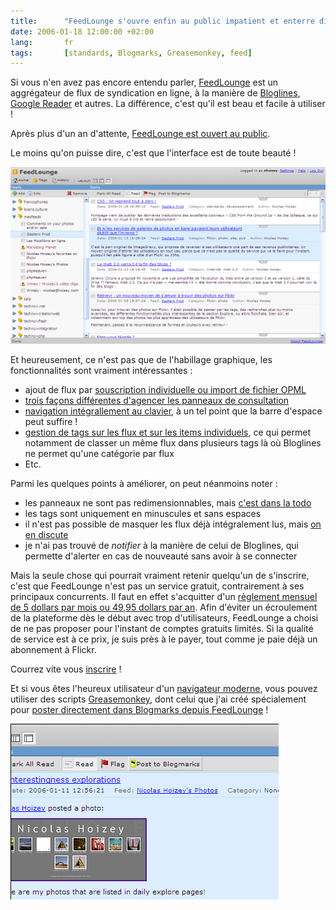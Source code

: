 ```yaml
---
title:      "FeedLounge s'ouvre enfin au public impatient et enterre directement ses concurrents"
date: 2006-01-18 12:00:00 +02:00
lang:       fr
tags:       [standards, Blogmarks, Greasemonkey, feed]
---
```


Si vous n'en avez pas encore entendu parler, [FeedLounge](http://feedlounge.com/) est un aggrégateur de flux de syndication en ligne, à la manière de [Bloglines](http://www.bloglines.com/), [Google Reader](http://reader.google.com/) et autres. La différence, c'est qu'il est beau et facile à utiliser !

Après plus d'un an d'attente, [FeedLounge est ouvert au public](http://feedlounge.com/blog/2006/01/16/public-release/).

Le moins qu'on puisse dire, c'est que l'interface est de toute beauté !

![](feedlounge.png "FeedLounge")

Et heureusement, ce n'est pas que de l'habillage graphique, les fonctionnalités sont vraiment intéressantes :

- ajout de flux par [souscription individuelle ou import de fichier OPML](http://feedlounge.com/support/tutorial/subscribe/?pagename=support/faq/tutorial/subscribe/&page=)
- [trois façons différentes d'agencer les panneaux de consultation](http://feedlounge.com/support/tutorial/read/?pagename=support/faq/tutorial/read/&page=)
- [navigation intégrallement au clavier](http://feedlounge.com/support/faq/feedlounge/keyboard-shortcuts/), à un tel point que la barre d'espace peut suffire !
- [gestion de tags sur les flux et sur les items individuels](http://feedlounge.com/support/tutorial/tags/?pagename=support/faq/tutorial/tags/&page=), ce qui permet notamment de classer un même flux dans plusieurs tags là où Bloglines ne permet qu'une catégorie par flux
- Etc.

Parmi les quelques points à améliorer, on peut néanmoins noter :

- les panneaux ne sont pas redimensionnables, mais [c'est dans la todo](http://forums.feedlounge.com/viewtopic.php?id=23)
- les tags sont uniquement en minuscules et sans espaces
- il n'est pas possible de masquer les flux déjà intégralement lus, mais [on en discute](http://forums.feedlounge.com/viewtopic.php?id=356)
- je n'ai pas trouvé de *notifier* à la manière de celui de Bloglines, qui permette d'alerter en cas de nouveauté sans avoir à se connecter

Mais la seule chose qui pourrait vraiment retenir quelqu'un de s'inscrire, c'est que FeedLounge n'est pas un service gratuit, contrairement à ses principaux concurrents. Il faut en effet s'acquitter d'un [règlement mensuel de 5 dollars par mois ou 49,95 dollars par an](http://feedlounge.com/blog/2006/01/09/pricing-payments/).
Afin d'éviter un écroulement de la plateforme dès le début avec trop d'utilisateurs, FeedLounge a choisi de ne pas proposer pour l'instant de comptes gratuits limités. Si la qualité de service est à ce prix, je suis près à le payer, tout comme je paie déjà un abonnement à Flickr.

Courrez vite vous [inscrire](http://feedlounge.com/register/) !

Et si vous êtes l'heureux utilisateur d'un [navigateur moderne](http://www.mozilla.org/), vous pouvez utiliser des scripts [Greasemonkey](mot71), dont celui que j'ai créé spécialement pour [poster directement dans Blogmarks depuis FeedLounge](http://userscripts.org/scripts/show/2662) !

![](FeedLounge2Blogmarks_screenshot.png)
